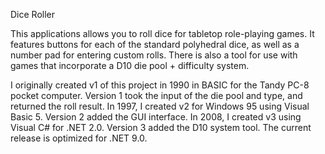 Dice Roller  

This applications allows you to roll dice for tabletop role-playing games.  It features buttons for each of the standard polyhedral dice, as well as a number pad for entering custom rolls.  There is also a tool for use with games that incorporate a D10 die pool + difficulty system.  

I originally created v1 of this project in 1990 in BASIC for the Tandy PC-8 pocket computer. Version 1 took the input of the die pool and type, and returned the roll result.  In 1997, I created v2 for Windows 95 using Visual Basic 5.  Version 2 added the GUI interface.  In 2008, I created v3 using Visual C# for .NET 2.0.  Version 3 added the D10 system tool.  The current release is optimized for .NET 9.0.  
